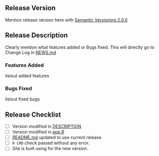 ## Release Version
Mention release version here with [Semantic Versioning 2.0.0](https://semver.org/)

## Release Description
Clearly mention what features added or Bugs fixed. This will directly go to Change Log in [NEWS.md](#NEWS.md)
### Features Added
listout added features
### Bugs Fixed
listout fixed bugs

## Release Checklist
* [ ] Version modified in [DESCRIPTION]
* [ ] Version modified in [app.R]
* [ ] [README.md] updated to use current release.
* [ ] `R CMD` check passed without any error.
* [ ] Site is built using for the new version.

[README.md]: https://github.com/sk-sahu/sig-bio-shiny/blob/dev/README.md
[DESCRIPTION]: https://github.com/sk-sahu/sig-bio-shiny/blob/dev/DESCRIPTION
[app.R]: https://github.com/sk-sahu/sig-bio-shiny/blob/dev/app.R
